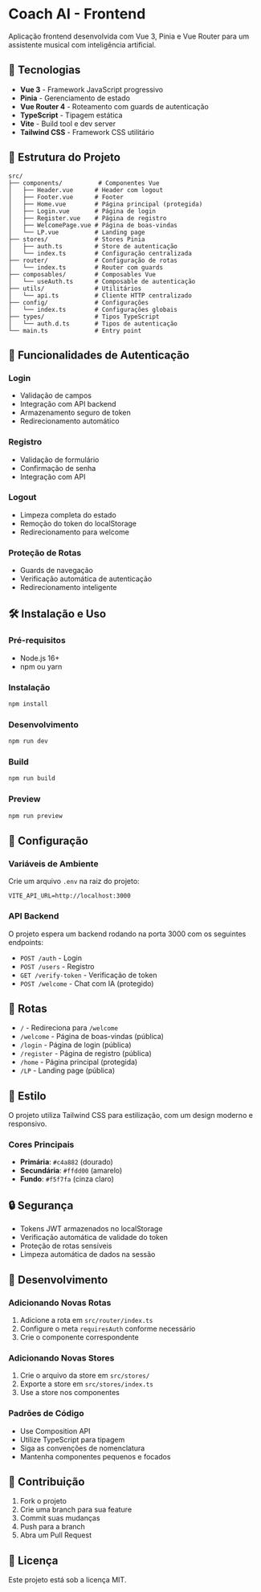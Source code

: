 # Coach AI - Frontend

Aplicação frontend desenvolvida com Vue 3, Pinia e Vue Router para um assistente musical com inteligência artificial.

## 🚀 Tecnologias

- **Vue 3** - Framework JavaScript progressivo
- **Pinia** - Gerenciamento de estado
- **Vue Router 4** - Roteamento com guards de autenticação
- **TypeScript** - Tipagem estática
- **Vite** - Build tool e dev server
- **Tailwind CSS** - Framework CSS utilitário

## 📁 Estrutura do Projeto

```
src/
├── components/          # Componentes Vue
│   ├── Header.vue      # Header com logout
│   ├── Footer.vue      # Footer
│   ├── Home.vue        # Página principal (protegida)
│   ├── Login.vue       # Página de login
│   ├── Register.vue    # Página de registro
│   ├── WelcomePage.vue # Página de boas-vindas
│   └── LP.vue          # Landing page
├── stores/             # Stores Pinia
│   ├── auth.ts         # Store de autenticação
│   └── index.ts        # Configuração centralizada
├── router/             # Configuração de rotas
│   └── index.ts        # Router com guards
├── composables/        # Composables Vue
│   └── useAuth.ts      # Composable de autenticação
├── utils/              # Utilitários
│   └── api.ts          # Cliente HTTP centralizado
├── config/             # Configurações
│   └── index.ts        # Configurações globais
├── types/              # Tipos TypeScript
│   └── auth.d.ts       # Tipos de autenticação
└── main.ts             # Entry point
```

## 🔐 Funcionalidades de Autenticação

### Login
- Validação de campos
- Integração com API backend
- Armazenamento seguro de token
- Redirecionamento automático

### Registro
- Validação de formulário
- Confirmação de senha
- Integração com API

### Logout
- Limpeza completa do estado
- Remoção do token do localStorage
- Redirecionamento para welcome

### Proteção de Rotas
- Guards de navegação
- Verificação automática de autenticação
- Redirecionamento inteligente

## 🛠️ Instalação e Uso

### Pré-requisitos
- Node.js 16+
- npm ou yarn

### Instalação
```bash
npm install
```

### Desenvolvimento
```bash
npm run dev
```

### Build
```bash
npm run build
```

### Preview
```bash
npm run preview
```

## 🔧 Configuração

### Variáveis de Ambiente
Crie um arquivo `.env` na raiz do projeto:

```env
VITE_API_URL=http://localhost:3000
```

### API Backend
O projeto espera um backend rodando na porta 3000 com os seguintes endpoints:

- `POST /auth` - Login
- `POST /users` - Registro
- `GET /verify-token` - Verificação de token
- `POST /welcome` - Chat com IA (protegido)

## 📱 Rotas

- `/` - Redireciona para `/welcome`
- `/welcome` - Página de boas-vindas (pública)
- `/login` - Página de login (pública)
- `/register` - Página de registro (pública)
- `/home` - Página principal (protegida)
- `/LP` - Landing page (pública)

## 🎨 Estilo

O projeto utiliza Tailwind CSS para estilização, com um design moderno e responsivo.

### Cores Principais
- **Primária**: `#c4a882` (dourado)
- **Secundária**: `#ffdd00` (amarelo)
- **Fundo**: `#f5f7fa` (cinza claro)

## 🔒 Segurança

- Tokens JWT armazenados no localStorage
- Verificação automática de validade do token
- Proteção de rotas sensíveis
- Limpeza automática de dados na sessão

## 📝 Desenvolvimento

### Adicionando Novas Rotas
1. Adicione a rota em `src/router/index.ts`
2. Configure o meta `requiresAuth` conforme necessário
3. Crie o componente correspondente

### Adicionando Novas Stores
1. Crie o arquivo da store em `src/stores/`
2. Exporte a store em `src/stores/index.ts`
3. Use a store nos componentes

### Padrões de Código
- Use Composition API
- Utilize TypeScript para tipagem
- Siga as convenções de nomenclatura
- Mantenha componentes pequenos e focados

## 🤝 Contribuição

1. Fork o projeto
2. Crie uma branch para sua feature
3. Commit suas mudanças
4. Push para a branch
5. Abra um Pull Request

## 📄 Licença

Este projeto está sob a licença MIT.
